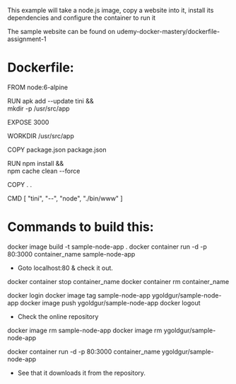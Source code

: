 This example will take a node.js image,
copy a website into it, install its
dependencies and configure the container to run it

The sample website can be found on udemy-docker-mastery/dockerfile-assignment-1


# Dockerfile:

FROM node:6-alpine

RUN apk add --update tini &&\
    mkdir -p /usr/src/app

EXPOSE 3000

WORKDIR /usr/src/app

COPY package.json package.json

RUN npm install &&\
    npm cache clean --force

COPY . .

CMD [ "tini", "--", "node", "./bin/www" ]


# Commands to build this:

docker image build -t sample-node-app .
docker container run -d -p 80:3000 container_name sample-node-app

* Goto localhost:80 & check it out.

docker container stop container_name
docker container rm container_name

docker login
docker image tag sample-node-app ygoldgur/sample-node-app
docker image push ygoldgur/sample-node-app
docker logout


* Check the online repository

docker image rm sample-node-app
docker image rm ygoldgur/sample-node-app

docker container run -d -p 80:3000 container_name ygoldgur/sample-node-app

* See that it downloads it from the repository.


